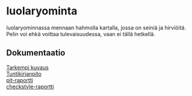 # luolaryominta
luolaryominnassa mennaan hahmolla kartalla, jossa on seiniä ja hirviöitä. Pelin voi ehkä voittaa tulevaisuudessa, vaan ei tällä hetkellä.

## Dokumentaatio
[Tarkempi kuvaus](dokumentaatio/aiheenKuvausJaRakenne.md)  
[Tuntikirjanpito](dokumentaatio/tuntikirjanpito.md)  
[pit-raportti](http://htmlpreview.github.io/?https://github.com/ankatus/luolaryominta/blob/master/dokumentaatio/pit-raportti/201702172216/index.html)  
[checkstyle-raportti](http://htmlpreview.github.io/?https://github.com/ankatus/luolaryominta/blob/master/dokumentaatio/checkstyle-raportti/site/checkstyle.html)

